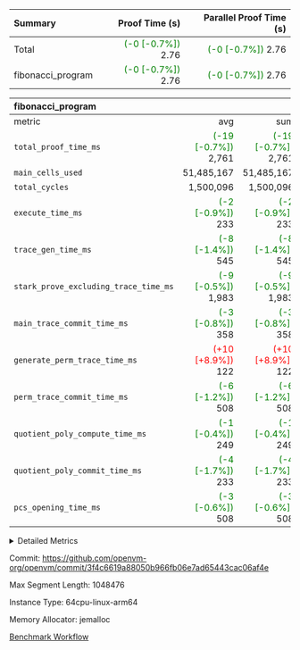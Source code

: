 | Summary | Proof Time (s) | Parallel Proof Time (s) |
|:---|---:|---:|
| Total | <span style='color: green'>(-0 [-0.7%])</span> 2.76 | <span style='color: green'>(-0 [-0.7%])</span> 2.76 |
| fibonacci_program | <span style='color: green'>(-0 [-0.7%])</span> 2.76 | <span style='color: green'>(-0 [-0.7%])</span> 2.76 |


| fibonacci_program |||||
|:---|---:|---:|---:|---:|
|metric|avg|sum|max|min|
| `total_proof_time_ms ` | <span style='color: green'>(-19 [-0.7%])</span> 2,761 | <span style='color: green'>(-19 [-0.7%])</span> 2,761 | <span style='color: green'>(-19 [-0.7%])</span> 2,761 | <span style='color: green'>(-19 [-0.7%])</span> 2,761 |
| `main_cells_used     ` |  51,485,167 |  51,485,167 |  51,485,167 |  51,485,167 |
| `total_cycles        ` |  1,500,096 |  1,500,096 |  1,500,096 |  1,500,096 |
| `execute_time_ms     ` | <span style='color: green'>(-2 [-0.9%])</span> 233 | <span style='color: green'>(-2 [-0.9%])</span> 233 | <span style='color: green'>(-2 [-0.9%])</span> 233 | <span style='color: green'>(-2 [-0.9%])</span> 233 |
| `trace_gen_time_ms   ` | <span style='color: green'>(-8 [-1.4%])</span> 545 | <span style='color: green'>(-8 [-1.4%])</span> 545 | <span style='color: green'>(-8 [-1.4%])</span> 545 | <span style='color: green'>(-8 [-1.4%])</span> 545 |
| `stark_prove_excluding_trace_time_ms` | <span style='color: green'>(-9 [-0.5%])</span> 1,983 | <span style='color: green'>(-9 [-0.5%])</span> 1,983 | <span style='color: green'>(-9 [-0.5%])</span> 1,983 | <span style='color: green'>(-9 [-0.5%])</span> 1,983 |
| `main_trace_commit_time_ms` | <span style='color: green'>(-3 [-0.8%])</span> 358 | <span style='color: green'>(-3 [-0.8%])</span> 358 | <span style='color: green'>(-3 [-0.8%])</span> 358 | <span style='color: green'>(-3 [-0.8%])</span> 358 |
| `generate_perm_trace_time_ms` | <span style='color: red'>(+10 [+8.9%])</span> 122 | <span style='color: red'>(+10 [+8.9%])</span> 122 | <span style='color: red'>(+10 [+8.9%])</span> 122 | <span style='color: red'>(+10 [+8.9%])</span> 122 |
| `perm_trace_commit_time_ms` | <span style='color: green'>(-6 [-1.2%])</span> 508 | <span style='color: green'>(-6 [-1.2%])</span> 508 | <span style='color: green'>(-6 [-1.2%])</span> 508 | <span style='color: green'>(-6 [-1.2%])</span> 508 |
| `quotient_poly_compute_time_ms` | <span style='color: green'>(-1 [-0.4%])</span> 249 | <span style='color: green'>(-1 [-0.4%])</span> 249 | <span style='color: green'>(-1 [-0.4%])</span> 249 | <span style='color: green'>(-1 [-0.4%])</span> 249 |
| `quotient_poly_commit_time_ms` | <span style='color: green'>(-4 [-1.7%])</span> 233 | <span style='color: green'>(-4 [-1.7%])</span> 233 | <span style='color: green'>(-4 [-1.7%])</span> 233 | <span style='color: green'>(-4 [-1.7%])</span> 233 |
| `pcs_opening_time_ms ` | <span style='color: green'>(-3 [-0.6%])</span> 508 | <span style='color: green'>(-3 [-0.6%])</span> 508 | <span style='color: green'>(-3 [-0.6%])</span> 508 | <span style='color: green'>(-3 [-0.6%])</span> 508 |



<details>
<summary>Detailed Metrics</summary>

| group | num_segments | keygen_time_ms | commit_exe_time_ms |
| --- | --- | --- | --- |
| fibonacci_program | 1 | 242 | 5 | 

| group | air_name | quotient_deg | interactions | constraints |
| --- | --- | --- | --- | --- |
| fibonacci_program | AccessAdapterAir<16> | 2 | 5 | 12 | 
| fibonacci_program | AccessAdapterAir<2> | 2 | 5 | 12 | 
| fibonacci_program | AccessAdapterAir<32> | 2 | 5 | 12 | 
| fibonacci_program | AccessAdapterAir<4> | 2 | 5 | 12 | 
| fibonacci_program | AccessAdapterAir<64> | 2 | 5 | 12 | 
| fibonacci_program | AccessAdapterAir<8> | 2 | 5 | 12 | 
| fibonacci_program | BitwiseOperationLookupAir<8> | 2 | 2 | 4 | 
| fibonacci_program | MemoryMerkleAir<8> | 2 | 4 | 39 | 
| fibonacci_program | PersistentBoundaryAir<8> | 2 | 3 | 6 | 
| fibonacci_program | PhantomAir | 2 | 3 | 5 | 
| fibonacci_program | Poseidon2PeripheryAir<BabyBearParameters>, 1> | 2 | 1 | 286 | 
| fibonacci_program | ProgramAir | 1 | 1 | 4 | 
| fibonacci_program | RangeTupleCheckerAir<2> | 1 | 1 | 4 | 
| fibonacci_program | Rv32HintStoreAir | 2 | 18 | 28 | 
| fibonacci_program | VariableRangeCheckerAir | 1 | 1 | 4 | 
| fibonacci_program | VmAirWrapper<Rv32BaseAluAdapterAir, BaseAluCoreAir<4, 8> | 2 | 20 | 37 | 
| fibonacci_program | VmAirWrapper<Rv32BaseAluAdapterAir, LessThanCoreAir<4, 8> | 2 | 18 | 40 | 
| fibonacci_program | VmAirWrapper<Rv32BaseAluAdapterAir, ShiftCoreAir<4, 8> | 2 | 24 | 91 | 
| fibonacci_program | VmAirWrapper<Rv32BranchAdapterAir, BranchEqualCoreAir<4> | 2 | 11 | 20 | 
| fibonacci_program | VmAirWrapper<Rv32BranchAdapterAir, BranchLessThanCoreAir<4, 8> | 2 | 13 | 35 | 
| fibonacci_program | VmAirWrapper<Rv32CondRdWriteAdapterAir, Rv32JalLuiCoreAir> | 2 | 10 | 18 | 
| fibonacci_program | VmAirWrapper<Rv32JalrAdapterAir, Rv32JalrCoreAir> | 2 | 16 | 20 | 
| fibonacci_program | VmAirWrapper<Rv32LoadStoreAdapterAir, LoadSignExtendCoreAir<4, 8> | 2 | 18 | 33 | 
| fibonacci_program | VmAirWrapper<Rv32LoadStoreAdapterAir, LoadStoreCoreAir<4> | 2 | 17 | 40 | 
| fibonacci_program | VmAirWrapper<Rv32MultAdapterAir, DivRemCoreAir<4, 8> | 2 | 25 | 84 | 
| fibonacci_program | VmAirWrapper<Rv32MultAdapterAir, MulHCoreAir<4, 8> | 2 | 24 | 31 | 
| fibonacci_program | VmAirWrapper<Rv32MultAdapterAir, MultiplicationCoreAir<4, 8> | 2 | 19 | 19 | 
| fibonacci_program | VmAirWrapper<Rv32RdWriteAdapterAir, Rv32AuipcCoreAir> | 2 | 12 | 14 | 
| fibonacci_program | VmConnectorAir | 2 | 5 | 10 | 

| group | air_name | segment | rows | prep_cols | perm_cols | main_cols | cells |
| --- | --- | --- | --- | --- | --- | --- | --- |
| fibonacci_program | AccessAdapterAir<8> | 0 | 32 |  | 16 | 17 | 1,056 | 
| fibonacci_program | BitwiseOperationLookupAir<8> | 0 | 65,536 | 3 | 8 | 2 | 655,360 | 
| fibonacci_program | MemoryMerkleAir<8> | 0 | 256 |  | 16 | 32 | 12,288 | 
| fibonacci_program | PersistentBoundaryAir<8> | 0 | 32 |  | 12 | 20 | 1,024 | 
| fibonacci_program | PhantomAir | 0 | 1 |  | 12 | 6 | 18 | 
| fibonacci_program | Poseidon2PeripheryAir<BabyBearParameters>, 1> | 0 | 256 |  | 8 | 300 | 78,848 | 
| fibonacci_program | ProgramAir | 0 | 4,096 |  | 8 | 10 | 73,728 | 
| fibonacci_program | RangeTupleCheckerAir<2> | 0 | 524,288 | 2 | 8 | 1 | 4,718,592 | 
| fibonacci_program | Rv32HintStoreAir | 0 | 4 |  | 44 | 32 | 304 | 
| fibonacci_program | VariableRangeCheckerAir | 0 | 262,144 | 2 | 8 | 1 | 2,359,296 | 
| fibonacci_program | VmAirWrapper<Rv32BaseAluAdapterAir, BaseAluCoreAir<4, 8> | 0 | 1,048,576 |  | 52 | 36 | 92,274,688 | 
| fibonacci_program | VmAirWrapper<Rv32BaseAluAdapterAir, LessThanCoreAir<4, 8> | 0 | 524,288 |  | 40 | 37 | 40,370,176 | 
| fibonacci_program | VmAirWrapper<Rv32BranchAdapterAir, BranchEqualCoreAir<4> | 0 | 262,144 |  | 28 | 26 | 14,155,776 | 
| fibonacci_program | VmAirWrapper<Rv32BranchAdapterAir, BranchLessThanCoreAir<4, 8> | 0 | 8 |  | 32 | 32 | 512 | 
| fibonacci_program | VmAirWrapper<Rv32CondRdWriteAdapterAir, Rv32JalLuiCoreAir> | 0 | 131,072 |  | 28 | 18 | 6,029,312 | 
| fibonacci_program | VmAirWrapper<Rv32JalrAdapterAir, Rv32JalrCoreAir> | 0 | 16 |  | 36 | 28 | 1,024 | 
| fibonacci_program | VmAirWrapper<Rv32LoadStoreAdapterAir, LoadStoreCoreAir<4> | 0 | 16 |  | 52 | 41 | 1,488 | 
| fibonacci_program | VmAirWrapper<Rv32RdWriteAdapterAir, Rv32AuipcCoreAir> | 0 | 8 |  | 28 | 20 | 384 | 
| fibonacci_program | VmConnectorAir | 0 | 2 | 1 | 16 | 5 | 42 | 

| group | segment | trace_gen_time_ms | total_proof_time_ms | total_cycles | total_cells | stark_prove_excluding_trace_time_ms | quotient_poly_compute_time_ms | quotient_poly_commit_time_ms | perm_trace_commit_time_ms | pcs_opening_time_ms | main_trace_commit_time_ms | main_cells_used | generate_perm_trace_time_ms | execute_time_ms |
| --- | --- | --- | --- | --- | --- | --- | --- | --- | --- | --- | --- | --- | --- | --- |
| fibonacci_program | 0 | 545 | 2,761 | 1,500,096 | 160,733,916 | 1,983 | 249 | 233 | 508 | 508 | 358 | 51,485,167 | 122 | 233 | 

</details>


Commit: https://github.com/openvm-org/openvm/commit/3f4c6619a88050b966fb06e7ad65443cac06af4e

Max Segment Length: 1048476

Instance Type: 64cpu-linux-arm64

Memory Allocator: jemalloc

[Benchmark Workflow](https://github.com/openvm-org/openvm/actions/runs/13822375435)
